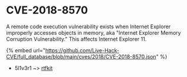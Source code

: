 # CVE-2018-8570

A remote code execution vulnerability exists when Internet Explorer improperly accesses objects in memory, aka "Internet Explorer Memory Corruption Vulnerability." This affects Internet Explorer 11.

{% embed url="https://github.com/Live-Hack-CVE/full_database/blob/main/cves/2018/CVE-2018-8570.json" %}


* 5l1v3r1 ~> [rtfkit](https://zeste.alice-snow.ru/2018/database/cve-2018-8570/rtfkit-5l1v3r1)